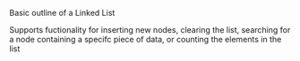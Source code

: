 Basic outline of a Linked List

Supports fuctionality for inserting new nodes, clearing the list, searching for a node containing a specifc piece of data, or counting the elements in the list

